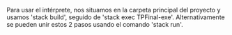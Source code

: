 Para usar el intérprete, nos situamos en la carpeta principal del proyecto y usamos 'stack build', seguido de 'stack exec TPFinal-exe'. Alternativamente se pueden unir estos 2 pasos usando el comando 'stack run'.
